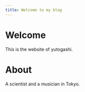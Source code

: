 ```yaml
---
title: Welcome to my blog
---
```


# Welcome
This is the website of yutogashi.

# About
A scientist and a musician in Tokyo.
